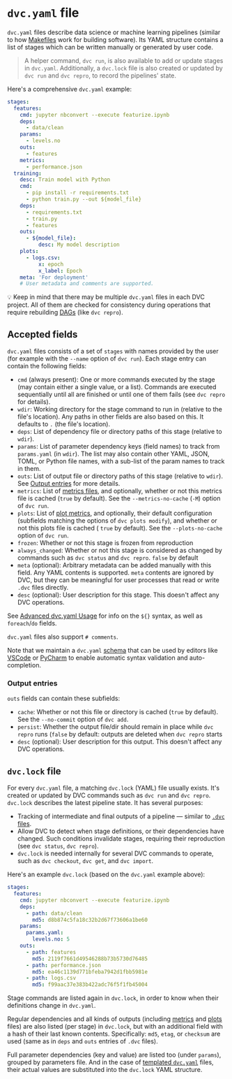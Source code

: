 # `dvc.yaml` file

`dvc.yaml` files describe data science or machine learning pipelines (similar to
how [Makefiles](https://www.gnu.org/software/make/manual/make.html#Introduction)
work for building software). Its YAML structure contains a list of stages which
can be written manually or generated by user code.

> A helper command, `dvc run`, is also available to add or update stages in
> `dvc.yaml`. Additionally, a `dvc.lock` file is also created or updated by
> `dvc run` and `dvc repro`, to record the pipelines' state.

Here's a comprehensive `dvc.yaml` example:

```yaml
stages:
  features:
    cmd: jupyter nbconvert --execute featurize.ipynb
    deps:
      - data/clean
    params:
      - levels.no
    outs:
      - features
    metrics:
      - performance.json
  training:
    desc: Train model with Python
    cmd:
      - pip install -r requirements.txt
      - python train.py --out ${model_file}
    deps:
      - requirements.txt
      - train.py
      - features
    outs:
      - ${model_file}:
          desc: My model description
    plots:
      - logs.csv:
          x: epoch
          x_label: Epoch
    meta: 'For deployment'
    # User metadata and comments are supported.
```

💡 Keep in mind that there may be multiple `dvc.yaml` files in each <abbr>DVC
project</abbr>. All of them are checked for consistency during operations that
require rebuilding [DAGs](/doc/command-reference/dag) (like `dvc repro`).

## Accepted fields

`dvc.yaml` files consists of a set of `stages` with names provided by the user
(for example with the `--name` option of `dvc run`). Each stage entry can
contain the following fields:

- `cmd` (always present): One or more commands executed by the stage (may
  contain either a single value, or a list). Commands are executed sequentially
  until all are finished or until one of them fails (see `dvc repro` for
  details).
- `wdir`: Working directory for the stage command to run in (relative to the
  file's location). Any paths in other fields are also based on this. It
  defaults to `.` (the file's location).
- `deps`: List of <abbr>dependency</abbr> file or directory paths of this stage
  (relative to `wdir`).
- `params`: List of <abbr>parameter</abbr> dependency keys (field names) to
  track from `params.yaml` (in `wdir`). The list may also contain other YAML,
  JSON, TOML, or Python file names, with a sub-list of the param names to track
  in them.
- `outs`: List of <abbr>output</abbr> file or directory paths of this stage
  (relative to `wdir`). See [Output entries](#output-entries) for more details.
- `metrics`: List of [metrics files](/doc/command-reference/metrics), and
  optionally, whether or not this metrics file is <abbr>cached</abbr> (`true` by
  default). See the `--metrics-no-cache` (`-M`) option of `dvc run`.
- `plots`: List of [plot metrics](/doc/command-reference/plots), and optionally,
  their default configuration (subfields matching the options of
  `dvc plots modify`), and whether or not this plots file is <abbr>cached</abbr>
  ( `true` by default). See the `--plots-no-cache` option of `dvc run`.
- `frozen`: Whether or not this stage is frozen from reproduction
- `always_changed`: Whether or not this stage is considered as changed by
  commands such as `dvc status` and `dvc repro`. `false` by default
- `meta` (optional): Arbitrary metadata can be added manually with this field.
  Any YAML contents is supported. `meta` contents are ignored by DVC, but they
  can be meaningful for user processes that read or write `.dvc` files directly.
- `desc` (optional): User description for this stage. This doesn't affect any
  DVC operations.

See [Advanced dvc.yaml Usage](/doc/user-guide/dvc-files/advanced-dvc.yaml) for
info on the `${}` syntax, as well as `foreach`/`do` fields.

`dvc.yaml` files also support `# comments`.

Note that we maintain a `dvc.yaml`
[schema](https://github.com/iterative/dvcyaml-schema) that can be used by
editors like [VSCode](/doc/install/plugins#visual-studio-code) or
[PyCharm](/doc/install/plugins#pycharmintellij) to enable automatic syntax
validation and auto-completion.

### Output entries

`outs` fields can contain these subfields:

- `cache`: Whether or not this file or directory is <abbr>cached</abbr> (`true`
  by default). See the `--no-commit` option of `dvc add`.
- `persist`: Whether the output file/dir should remain in place while
  `dvc repro` runs (`false` by default: outputs are deleted when `dvc repro`
  starts
- `desc` (optional): User description for this output. This doesn't affect any
  DVC operations.

## `dvc.lock` file

For every `dvc.yaml` file, a matching `dvc.lock` (YAML) file usually exists.
It's created or updated by DVC commands such as `dvc run` and `dvc repro`.
`dvc.lock` describes the latest pipeline state. It has several purposes:

- Tracking of intermediate and final <abbr>outputs</abbr> of a pipeline —
  similar to [`.dvc` files](#dvc-files).
- Allow DVC to detect when stage definitions, or their dependencies have
  changed. Such conditions invalidate stages, requiring their reproduction (see
  `dvc status`, `dvc repro`).
- `dvc.lock` is needed internally for several DVC commands to operate, such as
  `dvc checkout`, `dvc get`, and `dvc import`.

Here's an example `dvc.lock` (based on the `dvc.yaml` example above):

```yaml
stages:
  features:
    cmd: jupyter nbconvert --execute featurize.ipynb
    deps:
      - path: data/clean
        md5: d8b874c5fa18c32b2d67f73606a1be60
    params:
      params.yaml:
        levels.no: 5
    outs:
      - path: features
        md5: 2119f7661d49546288b73b5730d76485
      - path: performance.json
        md5: ea46c1139d771bfeba7942d1fbb5981e
      - path: logs.csv
        md5: f99aac37e383b422adc76f5f1fb45004
```

Stage commands are listed again in `dvc.lock`, in order to know when their
definitions change in `dvc.yaml`.

Regular <abbr>dependencies</abbr> and all kinds of <abbr>outputs</abbr>
(including [metrics](/doc/command-reference/metrics) and
[plots](/doc/command-reference/plots) files) are also listed (per stage) in
`dvc.lock`, but with an additional field with a hash of their last known
contents. Specifically: `md5`, `etag`, or `checksum` are used (same as in `deps`
and `outs` entries of `.dvc` files).

Full <abbr>parameter dependencies</abbr> (key and value) are listed too (under
`params`), grouped by parameters file. And in the case of
[templated `dvc.yaml`](/doc/user-guide/dvc-files/advanced-dvc.yaml) files, their
actual values are substituted into the `dvc.lock` YAML structure.
